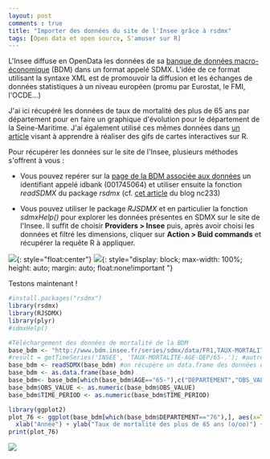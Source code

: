 ```yaml
---
layout: post
comments : true
title: "Importer des données du site de l'Insee grâce à rsdmx"
tags: [Open data et open source, S'amuser sur R]
---
```

 
L'Insee diffuse en OpenData les données de sa [banque de données macro-économique](http://www.bdm.insee.fr/bdm2/index) (BDM)  dans un format appelé SDMX. L'idée de ce format utilisant la syntaxe XML est de promouvoir la diffusion et les échanges de données statistiques à un niveau européen (promu par Eurostat, le FMI, l'OCDE...)

J'ai ici récupéré les données de taux de mortalité des plus de 65 ans par département pour en faire un graphique d'évolution pour le département de la Seine-Maritime. J'ai également utilisé ces mêmes données dans [un article](https://antuki.github.io/carte_gif/) visant à apprendre à réaliser des gifs de cartes interactives sur R. 

<!--break-->

Pour récupérer les données sur le site de l'Insee, plusieurs méthodes s'offrent à vous : 

- Vous pouvez repérer sur la [page de la BDM associée aux données](http://www.bdm.insee.fr/bdm2/affichageSeries?idbank=001745064&codeGroupe=1702) un identifiant appelé idbank (001745064) et utiliser ensuite la fonction *readSDMX* du package *rsdmx* (cf. [cet article](http://nc233.com/2016/12/19-donnees-du-chomage-avec-r-et-sdmx-ml/) du blog nc233)

- Vous pouvez utiliser le package *RJSDMX* et en particulier la fonction *sdmxHelp()* pour explorer les données présentes en SDMX sur le site de l'Insee. Il suffit de choisir **Providers > Insee**  puis, après avoir choisi les données et filtré les dimensions, cliquer sur **Action > Buid commands** et récupérer la requête R à appliquer.

![](https://antuki.github.io/figure/sdmx_fig1.jpg){: style="float:center"}
![](https://antuki.github.io/figure/sdmx_fig2.jpg){: style="display: block; max-width: 100%;  height: auto; margin: auto; float:none!important "}

Testons maintenant ! 

```r
#install.packages("rsdmx")
library(rsdmx)
library(RJSDMX)
library(plyr)
#sdmxHelp()

#Téléchargement des données de mortalité de la BDM
base_bdm <- "http://www.bdm.insee.fr/series/sdmx/data/FR1,TAUX-MORTALITE-AGE-DEP,1.0/65-."
#result = getTimeSeries('INSEE', 'TAUX-MORTALITE-AGE-DEP/65-.'); #autre possibilité du package RJSDMX
base_bdm <- readSDMX(base_bdm) #on récupère un data.frame des données de la BDM
base_bdm <- as.data.frame(base_bdm)
base_bdm<- base_bdm[which(base_bdm$AGE=="65-"),c("DEPARTEMENT","OBS_VALUE","TIME_PERIOD")]
base_bdm$OBS_VALUE <- as.numeric(base_bdm$OBS_VALUE)
base_bdm$TIME_PERIOD <- as.numeric(base_bdm$TIME_PERIOD)

library(ggplot2)
plot_76 <- ggplot(base_bdm[which(base_bdm$DEPARTEMENT=="76"),], aes(x=TIME_PERIOD, y=OBS_VALUE)) + geom_line(colour="blue",size=2)+
  xlab("Année") + ylab("Taux de mortalité des plus de 65 ans (o/oo)") + labs(title="Taux de mortalité en Seine-Maritime")
print(plot_76)
```

![](https://antuki.github.io/figure/sdmx_fig3.png)

